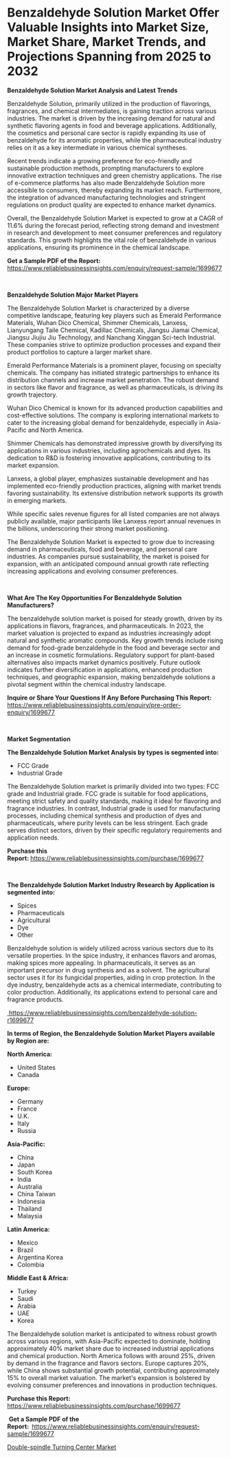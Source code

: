 <p><h1>Benzaldehyde Solution Market Offer Valuable Insights into Market Size, Market Share, Market Trends, and Projections Spanning from 2025 to 2032</h1></p><p><strong>Benzaldehyde Solution Market Analysis and Latest Trends</strong></p>
<p><p>Benzaldehyde Solution, primarily utilized in the production of flavorings, fragrances, and chemical intermediates, is gaining traction across various industries. The market is driven by the increasing demand for natural and synthetic flavoring agents in food and beverage applications. Additionally, the cosmetics and personal care sector is rapidly expanding its use of benzaldehyde for its aromatic properties, while the pharmaceutical industry relies on it as a key intermediate in various chemical syntheses.</p><p>Recent trends indicate a growing preference for eco-friendly and sustainable production methods, prompting manufacturers to explore innovative extraction techniques and green chemistry applications. The rise of e-commerce platforms has also made Benzaldehyde Solution more accessible to consumers, thereby expanding its market reach. Furthermore, the integration of advanced manufacturing technologies and stringent regulations on product quality are expected to enhance market dynamics.</p><p>Overall, the Benzaldehyde Solution Market is expected to grow at a CAGR of 11.6% during the forecast period, reflecting strong demand and investment in research and development to meet consumer preferences and regulatory standards. This growth highlights the vital role of benzaldehyde in various applications, ensuring its prominence in the chemical landscape.</p></p>
<p><strong>Get a Sample PDF of the Report:&nbsp;</strong> <a href="https://www.reliablebusinessinsights.com/enquiry/request-sample/1699677?utm_campaign=3276&utm_medium=2&utm_source=Github&utm_content=ia&utm_term=27032025&utm_id=benzaldehyde-solution">https://www.reliablebusinessinsights.com/enquiry/request-sample/1699677</a></p>
<p>&nbsp;</p>
<p><strong>Benzaldehyde Solution Major Market Players</strong></p>
<p><p>The Benzaldehyde Solution Market is characterized by a diverse competitive landscape, featuring key players such as Emerald Performance Materials, Wuhan Dico Chemical, Shimmer Chemicals, Lanxess, Lianyungang Taile Chemical, Kadillac Chemicals, Jiangsu Jiamai Chemical, Jiangsu Jiujiu Jiu Technology, and Nanchang Xinggan Sci-tech Industrial. These companies strive to optimize production processes and expand their product portfolios to capture a larger market share.</p><p>Emerald Performance Materials is a prominent player, focusing on specialty chemicals. The company has initiated strategic partnerships to enhance its distribution channels and increase market penetration. The robust demand in sectors like flavor and fragrance, as well as pharmaceuticals, is driving its growth trajectory.</p><p>Wuhan Dico Chemical is known for its advanced production capabilities and cost-effective solutions. The company is exploring international markets to cater to the increasing global demand for benzaldehyde, especially in Asia-Pacific and North America. </p><p>Shimmer Chemicals has demonstrated impressive growth by diversifying its applications in various industries, including agrochemicals and dyes. Its dedication to R&D is fostering innovative applications, contributing to its market expansion.</p><p>Lanxess, a global player, emphasizes sustainable development and has implemented eco-friendly production practices, aligning with market trends favoring sustainability. Its extensive distribution network supports its growth in emerging markets.</p><p>While specific sales revenue figures for all listed companies are not always publicly available, major participants like Lanxess report annual revenues in the billions, underscoring their strong market positioning.</p><p>The Benzaldehyde Solution Market is expected to grow due to increasing demand in pharmaceuticals, food and beverage, and personal care industries. As companies pursue sustainability, the market is poised for expansion, with an anticipated compound annual growth rate reflecting increasing applications and evolving consumer preferences.</p></p>
<p>&nbsp;</p>
<p><strong>What Are The Key Opportunities For Benzaldehyde Solution Manufacturers?</strong></p>
<p><p>The benzaldehyde solution market is poised for steady growth, driven by its applications in flavors, fragrances, and pharmaceuticals. In 2023, the market valuation is projected to expand as industries increasingly adopt natural and synthetic aromatic compounds. Key growth trends include rising demand for food-grade benzaldehyde in the food and beverage sector and an increase in cosmetic formulations. Regulatory support for plant-based alternatives also impacts market dynamics positively. Future outlook indicates further diversification in applications, enhanced production techniques, and geographic expansion, making benzaldehyde solutions a pivotal segment within the chemical industry landscape.</p></p>
<p><strong>Inquire or Share Your Questions If Any Before Purchasing This Report:</strong> <a href="https://www.reliablebusinessinsights.com/enquiry/pre-order-enquiry/1699677?utm_campaign=3276&utm_medium=2&utm_source=Github&utm_content=ia&utm_term=27032025&utm_id=benzaldehyde-solution">https://www.reliablebusinessinsights.com/enquiry/pre-order-enquiry/1699677</a></p>
<p>&nbsp;</p>
<p><strong>Market Segmentation</strong></p>
<p><strong>The Benzaldehyde Solution Market Analysis by types is segmented into:</strong></p>
<p><ul><li>FCC Grade</li><li>Industrial Grade</li></ul></p>
<p><p>The Benzaldehyde Solution market is primarily divided into two types: FCC grade and Industrial grade. FCC grade is suitable for food applications, meeting strict safety and quality standards, making it ideal for flavoring and fragrance industries. In contrast, Industrial grade is used for manufacturing processes, including chemical synthesis and production of dyes and pharmaceuticals, where purity levels can be less stringent. Each grade serves distinct sectors, driven by their specific regulatory requirements and application needs.</p></p>
<p><strong>Purchase this Report:&nbsp;</strong><a href="https://www.reliablebusinessinsights.com/purchase/1699677?utm_campaign=3276&utm_medium=2&utm_source=Github&utm_content=ia&utm_term=27032025&utm_id=benzaldehyde-solution">https://www.reliablebusinessinsights.com/purchase/1699677</a></p>
<p>&nbsp;</p>
<p><strong>The Benzaldehyde Solution Market Industry Research by Application is segmented into:</strong></p>
<p><ul><li>Spices</li><li>Pharmaceuticals</li><li>Agricultural</li><li>Dye</li><li>Other</li></ul></p>
<p><p>Benzaldehyde solution is widely utilized across various sectors due to its versatile properties. In the spice industry, it enhances flavors and aromas, making spices more appealing. In pharmaceuticals, it serves as an important precursor in drug synthesis and as a solvent. The agricultural sector uses it for its fungicidal properties, aiding in crop protection. In the dye industry, benzaldehyde acts as a chemical intermediate, contributing to color production. Additionally, its applications extend to personal care and fragrance products.</p></p>
<p><a href="https://www.reliablebusinessinsights.com/benzaldehyde-solution-r1699677?utm_campaign=3276&utm_medium=2&utm_source=Github&utm_content=ia&utm_term=27032025&utm_id=benzaldehyde-solution">&nbsp;https://www.reliablebusinessinsights.com/benzaldehyde-solution-r1699677</a></p>
<p><strong>In terms of Region, the Benzaldehyde Solution Market Players available by Region are:</strong></p>
<p>
    <p> <strong> North America: </strong>
        <ul>
            <li>United States</li>
            <li>Canada</li>
        </ul>
        </p> 
    <p> <strong> Europe: </strong>
        <ul>
            <li>Germany</li>
            <li>France</li>
            <li>U.K.</li>
            <li>Italy</li>
            <li>Russia</li>
        </ul>
        </p> 
    <p> <strong> Asia-Pacific: </strong>
        <ul>
            <li>China</li>
            <li>Japan</li>
            <li>South Korea</li>
            <li>India</li>
            <li>Australia</li>
            <li>China Taiwan</li>
            <li>Indonesia</li>
            <li>Thailand</li>
            <li>Malaysia</li>
        </ul>
        </p> 
    <p> <strong> Latin America: </strong>
        <ul>
            <li>Mexico</li>
            <li>Brazil</li>
            <li>Argentina Korea</li>
            <li>Colombia</li>
        </ul>
        </p> 
    <p> <strong> Middle East & Africa: </strong>
        <ul>
            <li>Turkey</li>
            <li>Saudi</li>
            <li>Arabia</li>
            <li>UAE</li>
            <li>Korea</li>
        </ul>
    </p>
    </p>
<p><p>The Benzaldehyde solution market is anticipated to witness robust growth across various regions, with Asia-Pacific expected to dominate, holding approximately 40% market share due to increased industrial applications and chemical production. North America follows with around 25%, driven by demand in the fragrance and flavors sectors. Europe captures 20%, while China shows substantial growth potential, contributing approximately 15% to overall market valuation. The market's expansion is bolstered by evolving consumer preferences and innovations in production techniques.</p></p>
<p><strong>Purchase this Report: </strong><a href="https://www.reliablebusinessinsights.com/purchase/1699677?utm_campaign=3276&utm_medium=2&utm_source=Github&utm_content=ia&utm_term=27032025&utm_id=benzaldehyde-solution">https://www.reliablebusinessinsights.com/purchase/1699677</a></p>
<p>&nbsp;<strong>Get a Sample PDF of the Report:&nbsp;&nbsp;</strong><a href="https://www.reliablebusinessinsights.com/enquiry/request-sample/1699677?utm_campaign=3276&utm_medium=2&utm_source=Github&utm_content=ia&utm_term=27032025&utm_id=benzaldehyde-solution">https://www.reliablebusinessinsights.com/enquiry/request-sample/1699677</a></p>
<p><strong></strong></p>
<p><p><a href="https://github.com/leopardmicheal7019/Market-Research-Report-List-1/blob/main/double-spindle-turning-center-market.md?utm_campaign=3276&utm_medium=2&utm_source=Github&utm_content=ia&utm_term=27032025&utm_id=benzaldehyde-solution">Double-spindle Turning Center Market</a></p></p>